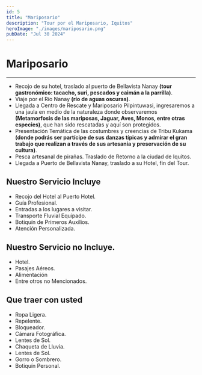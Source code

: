 ```yaml
---
id: 5
title: "Mariposario"
description: "Tour por el Mariposario, Iquitos"
heroImage: "./images/mariposario.png"
pubDate: "Jul 30 2024"
---
```


# Mariposario

---

- Recojo de su hotel, traslado al puerto de Bellavista Nanay **(tour gastronómico: tacacho, suri, pescados y caimán a la parrilla)**.
- Viaje por el Río Nanay **(río de aguas oscuras)**.
- Llegada a Centro de Rescate y Mariposario Pilpintuwasi, ingresaremos a una jaula en medio de la naturaleza donde observaremos **(Metamorfosis de las mariposas, Jaguar, Aves, Monos, entre otras especies)**, que han sido rescatadas y aquí son protegidos.
- Presentación Temática de las costumbres y creencias de Tribu Kukama **(donde podrás ser partícipe de sus danzas típicas y admirar el gran trabajo que realizan a través de sus artesanía y preservación de su cultura)**.
- Pesca artesanal de pirañas. Traslado de Retorno a la ciudad de Iquitos.
- Llegada a Puerto de Bellavista Nanay, traslado a su Hotel, fin del Tour.

## **Nuestro Servicio Incluye**

- Recojo del Hotel al Puerto Hotel.
- Guía Profesional.
- Entradas a los lugares a visitar.
- Transporte Fluvial Equipado.
- Botiquín de Primeros Auxilios.
- Atención Personalizada.

## **Nuestro Servicio no Incluye.**

- Hotel.
- Pasajes Aéreos.
- Alimentación
- Entre otros no Mencionados.

## **Que traer con usted**

- Ropa Ligera.
- Repelente.
- Bloqueador.
- Cámara Fotográfica.
- Lentes de Sol.
- Chaqueta de Lluvia.
- Lentes de Sol.
- Gorro o Sombrero.
- Botiquín Personal.
